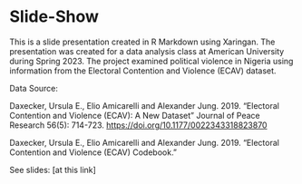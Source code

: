# Slide-Show

This is a slide presentation created in R Markdown using Xaringan. The presentation was created for a data analysis class at American University during Spring 2023. The project examined political violence in Nigeria using information from the Electoral Contention and Violence (ECAV) dataset.

Data Source:

Daxecker, Ursula E., Elio Amicarelli and Alexander Jung. 2019. “Electoral Contention and Violence (ECAV): A New Dataset” Journal of Peace Research 56(5): 714-723. https://doi.org/10.1177/0022343318823870

Daxecker, Ursula E., Elio Amicarelli and Alexander Jung. 2019. “Electoral Contention and Violence (ECAV) Codebook.”

See slides: [at this link] 
